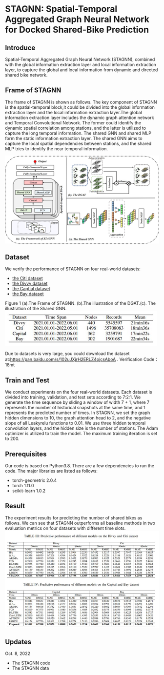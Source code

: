 # STAGNN: Spatial-Temporal Aggregated Graph Neural Network for Docked Shared-Bike Prediction

## Introduce
Spatial-Temporal Aggregated Graph Neural Network (STAGNN), combined with the global information extraction layer and local information extraction layer, to capture the global and local information from dynamic and directed shared bike network. 


## Frame of STAGNN
The frame of STAGNN is shown as follows. The key component of STAGNN is the spatial-temporal block,it could be divided into the global information extraction layer and the local information extraction layer.The global information extraction layer includes the dynamic graph attention network and Temporal Convolutional Network. The former could identify the dynamic spatial correlation among stations, and the latter is utilized to capture the long temporal information. The shared GNN and shared MLP form the static information extraction layer. The shared GNN aims to capture the local spatial dependencies between stations, and the shared MLP tries to identify the near temporal information.


![dataset](/Figure/model.jpg)


## Dataset
We verify the performance of STAGNN on four real-world datasets: 
- [the Citi dataset](https://ride.divvybikes.com/system-data)
- [the Divvy dataset](https://ride.citibikenyc.com/system-data)
- [the Captial dataset](https://ride.capitalbikeshare.com/system-data)
- [the Bay dataset](https://www.lyft.com/bikes/bay-wheels/system-data)

Figure 1 (a).The Frame of STAGNN. (b).The illustration of the DGAT.(c). The illustration of the Shared GNN.
![dataset](/Figure/dataset.jpg)


Due to datasets is very large, you could download the dataset at:https://pan.baidu.com/s/102uJXjrH2ERLZ4ojcsAboA . Verification Code：18mt

## Train and Test
We conduct experiments on the four real-world datasets. Each dataset is divided into training, validation, and test sets according to 7:2:1. We generate the time sequence by sliding a window of width 7 + 1, where 7 represents the number of historical snapshots at the same time, and 1 represents the predicted number of times. In STAGNN, we set the graph hidden dimensions to 10, the graph attention head to 2, and the negative slope of all Leakyrelu functions to 0.01. We use three hidden temporal convolution layers, and the hidden size is the number of stations. The Adam optimizer is utilized to train the model. The maximum training iteration is set to 200.


## Prerequisites
Our code is based on Python3.8. There are a few dependencies to run the code. The major libraries are listed as follows:
- torch-geometric  2.0.4
- torch 1.11.0
- scikit-learn 1.0.2



## Result
The experiment results for predicting the number of shared bikes as follows. We can see that STAGNN outperforms all baseline methods in two evaluation metrics on four datasets with different time slots.
![dataset](/Figure/result.jpg)

## Updates

Oct. 8, 2022
- The STAGNN code
- The STAGNN data
